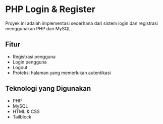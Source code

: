 # PHP Login & Register

Proyek ini adalah implementasi sederhana dari sistem login dan registrasi menggunakan PHP dan MySQL.

## Fitur
- Registrasi pengguna
- Login pengguna
- Logout
- Proteksi halaman yang memerlukan autentikasi

## Teknologi yang Digunakan
- PHP
- MySQL
- HTML & CSS
- Tailblock
